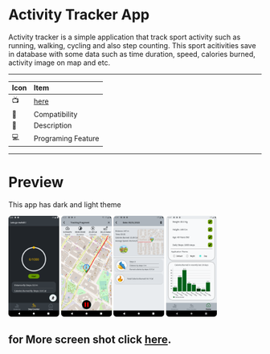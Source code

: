 # Activity Tracker App
Activity tracker is a simple application that track sport activity such as running, walking, cycling and also step counting. This sport acitivities save in database
with some data such as time duration, speed, calories burned, activity image on map and etc.  

--------------------------------------------------------------------------------------------------------------------------------------------------------------
|    Icon    |      Item    |
| :-------- | :------- |
|    📺    |      [here](https://github.com/Mak7293/ActivityTrackerApp/blob/master/README.md#preview)    |
|     📱    |    Compatibility |
|    📣    |    Description |
|    💻    |  Programing Feature |
--------------------------------------------------------------------------------------------------------------------------------------------------------------
# Preview 
This app has dark and light theme

<img src="https://github.com/Mak7293/ActivityTrackerApp/blob/master/screenshots/Screenshot_20230107_152014.png" width=20% height=20%> <img src="https://github.com/Mak7293/ActivityTrackerApp/blob/master/screenshots/Screenshot_20230106_223129.png" width=20% height=20%> <img src="https://github.com/Mak7293/ActivityTrackerApp/blob/master/screenshots/Screenshot_20230106_224129.png" width=20% height=20%>  <img src="https://github.com/Mak7293/ActivityTrackerApp/blob/master/screenshots/Screenshot_20230106_224756.png" width=20% height=20%>

for More screen shot click [here](https://github.com/Mak7293/ActivityTrackerApp/tree/master/screenshots).
--------------------------------------------------------------------------------------------------------------------------------------------------------------


